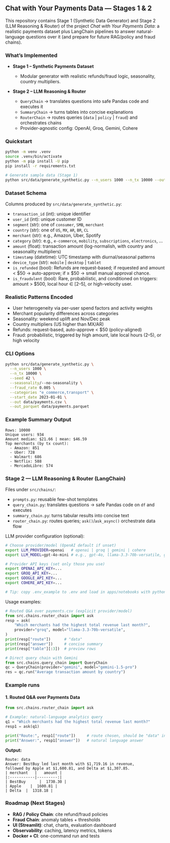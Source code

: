 ## Chat with Your Payments Data — Stages 1 & 2

This repository contains Stage 1 (Synthetic Data Generator) and Stage 2 (LLM Reasoning & Router) of the project *Chat with Your Payments Data*: a realistic payments dataset plus LangChain pipelines to answer natural-language questions over it (and prepare for future RAG/policy and fraud chains).

### What’s Implemented

* **Stage 1 – Synthetic Payments Dataset**

  * Modular generator with realistic refunds/fraud logic, seasonality, country multipliers.
* **Stage 2 – LLM Reasoning & Router**

  * `QueryChain` → translates questions into safe Pandas code and executes it
  * `SummaryChain` → turns tables into concise explanations
  * `RouterChain` → routes queries (`data` | `policy` | `fraud`) and orchestrates chains
  * Provider-agnostic config: OpenAI, Groq, Gemini, Cohere

### Quickstart

```bash
python -m venv .venv
source .venv/bin/activate
python -m pip install -U pip
pip install -r requirements.txt

# Generate sample data (Stage 1)
python src/data/generate_synthetic.py --n_users 1000 --n_tx 10000 --out data/payments.csv
```

### Dataset Schema

Columns produced by `src/data/generate_synthetic.py`:

- `transaction_id` (int): unique identifier
- `user_id` (int): unique customer ID
- `segment` (str): one of `consumer`, `SMB`, `merchant`
- `country` (str): one of `US`, `MX`, `AR`, `BR`, `CL`
- `merchant` (str): e.g., Amazon, Uber, Spotify
- `category` (str): e.g., `e-commerce`, `mobility`, `subscriptions`, `electronics`, ...
- `amount` (float): transaction amount (log-normalish, with country and seasonality multipliers)
- `timestamp` (datetime): UTC timestamp with diurnal/seasonal patterns
- `device_type` (str): `mobile` | `desktop` | `tablet`
- `is_refunded` (bool): Refunds are request-based; if requested and amount < $50 → auto-approve; if ≥ $50 → small manual approval chance.
- `is_fraudulent` (bool): Rare, probabilistic, and conditioned on triggers: amount > $500, local hour ∈ [2–5], or high-velocity user.

### Realistic Patterns Encoded

- User heterogeneity via per-user spend factors and activity weights
- Merchant popularity differences across categories
- Seasonality: weekend uplift and Nov/Dec peak
- Country multipliers (US higher than MX/AR)
- Refunds: request-based, auto-approve < $50 (policy-aligned)
- Fraud: probabilistic, triggered by high amount, late local hours (2–5), or high velocity

### CLI Options

```bash
python src/data/generate_synthetic.py \
  --n_users 1000 \
  --n_tx 10000 \
  --seed 42 \
  --seasonality/--no-seasonality \
  --fraud_rate 0.005 \
  --categories "e_commerce,transport" \
  --start_date 2023-01-01 \
  --out data/payments.csv \
  --out_parquet data/payments.parquet
```

### Example Summary Output

```
Rows: 10000
Unique users: 934
Amount median: $21.66 | mean: $46.59
Top merchants (by tx count):
  - Amazon: 851
  - Uber: 728
  - Walmart: 686
  - Netflix: 588
  - MercadoLibre: 574
```

### Stage 2 — LLM Reasoning & Router (LangChain)

Files under `src/chains/`:

- `prompts.py`: reusable few-shot templates
- `query_chain.py`: translates questions → safe Pandas code on `df` and executes
- `summary_chain.py`: turns tabular results into concise text
- `router_chain.py`: routes queries; `ask()`/`ask_async()` orchestrate data flow

LLM provider configuration (optional):

```bash
# Choose provider/model (OpenAI default if unset)
export LLM_PROVIDER=openai   # openai | groq | gemini | cohere
export LLM_MODEL=gpt-4o-mini # e.g., gpt-4o, llama-3.3-70b-versatile, gemini-1.5-pro, command-r-plus

# Provider API keys (set only those you use)
export OPENAI_API_KEY=...
export GROQ_API_KEY=...
export GOOGLE_API_KEY=...
export COHERE_API_KEY=...

# Tip: copy .env_example to .env and load in apps/notebooks with python-dotenv
```

Usage examples:

```python
# Routed Q&A over payments.csv (explicit provider/model)
from src.chains.router_chain import ask
resp = ask(
    "Which merchants had the highest total revenue last month?",
    provider="groq", model="llama-3.3-70b-versatile",
)
print(resp["route"])      # "data"
print(resp["answer"])     # concise summary
print(resp["table"][:3])  # preview rows

# Direct query chain with Gemini
from src.chains.query_chain import QueryChain
qc = QueryChain(provider="gemini", model="gemini-1.5-pro")
res = qc.run("Average transaction amount by country")
```

### Example runs

#### 1. Routed Q&A over Payments Data

```python
from src.chains.router_chain import ask

# Example: natural-language analytics query
q1 = "Which merchants had the highest total revenue last month?"
resp1 = ask(q1)

print("Route:", resp1["route"])     # route chosen, should be "data" in this case
print("Answer:", resp1["answer"])   # natural language answer
```

**Output:**
```
Route: data
Answer: BestBuy led last month with $1,719.16 in revenue,
followed by Apple at $1,600.81, and Delta at $1,307.85.
| merchant   |   amount |
|:-----------|---------:|
| BestBuy      |  1730.30 |
| Apple    |  1600.81 |
| Delta  |  1318.18 |
```

### Roadmap (Next Stages)

* **RAG / Policy Chain**: cite refund/fraud policies
* **Fraud Chain**: anomaly tables + thresholds
* **UI (Streamlit)**: chat, charts, evaluation dashboard
* **Observability**: caching, latency metrics, tokens
* **Docker + CI**: one-command run and tests
